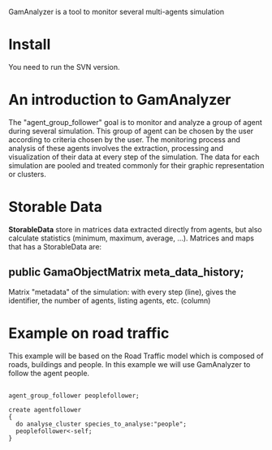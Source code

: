 GamAnalyzer is a tool to monitor several multi-agents simulation

# Install
You need to run the SVN version.

# An introduction to GamAnalyzer

The "agent_group_follower" goal is to monitor and analyze a group of agent during several simulation. This group of agent can be chosen by the user according to criteria chosen by the user. The monitoring process and analysis of these agents involves the extraction, processing and visualization of their data at every step of the simulation.  The data for each simulation are pooled and treated commonly for their graphic representation or clusters.

# Storable Data
**StorableData** store in matrices data extracted directly from agents, but also calculate statistics (minimum, maximum, average, ...). Matrices and maps that has a StorableData are:

## public GamaObjectMatrix meta_data_history; 
Matrix "metadata" of the simulation: with every step (line), gives the identifier, the number of agents, listing agents, etc. (column)


# Example on road traffic

This example will be based on the Road Traffic model which is composed of roads, buildings and people. In this example we will use GamAnalyzer to follow the agent people. 

## 
```
agent_group_follower peoplefollower;
```
```
create agentfollower 
{
  do analyse_cluster species_to_analyse:"people";
  peoplefollower<-self;
}
```

